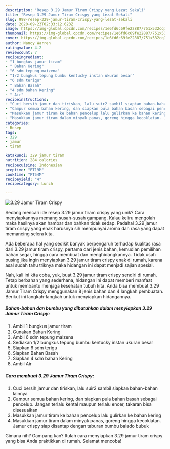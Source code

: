 ```yaml
---
description: "Resep 3.29 Jamur Tiram Crispy yang Lezat Sekali"
title: "Resep 3.29 Jamur Tiram Crispy yang Lezat Sekali"
slug: 998-resep-329-jamur-tiram-crispy-yang-lezat-sekali
date: 2020-09-23T02:33:12.623Z
image: https://img-global.cpcdn.com/recipes/1e6fd6c69fe22887/751x532cq70/329-jamur-tiram-crispy-foto-resep-utama.jpg
thumbnail: https://img-global.cpcdn.com/recipes/1e6fd6c69fe22887/751x532cq70/329-jamur-tiram-crispy-foto-resep-utama.jpg
cover: https://img-global.cpcdn.com/recipes/1e6fd6c69fe22887/751x532cq70/329-jamur-tiram-crispy-foto-resep-utama.jpg
author: Nancy Warren
ratingvalue: 4.2
reviewcount: 7
recipeingredient:
- "1 bungkus jamur tiram"
- " Bahan Kering"
- "6 sdm tepung maizena"
- "1/2 bungkus tepung bumbu kentucky instan ukuran besar"
- "6 sdm terigu"
- " Bahan Basah"
- "4 sdm bahan Kering"
- " Air"
recipeinstructions:
- "Cuci bersih jamur dan tiriskan, lalu suir2 sambil siapkan bahan-bahan lainnya"
- "Campur semua bahan kering, dan siapkan pula bahan basah sebagai pencelup. Jangan terlalu kental maupun terlalu encer, takaran bisa disesuaikan"
- "Masukkan jamur tiram ke bahan pencelup lalu gulirkan ke bahan kering"
- "Masukkan jamur tiram dalam minyak panas, goreng hingga kecoklatan. Jamur crispy siap disantap dengan taburan bumbu balado bubuk"
categories:
- Resep
tags:
- 329
- jamur
- tiram

katakunci: 329 jamur tiram 
nutrition: 284 calories
recipecuisine: Indonesian
preptime: "PT19M"
cooktime: "PT54M"
recipeyield: "4"
recipecategory: Lunch

---
```



![3.29 Jamur Tiram Crispy](https://img-global.cpcdn.com/recipes/1e6fd6c69fe22887/751x532cq70/329-jamur-tiram-crispy-foto-resep-utama.jpg)

Sedang mencari ide resep 3.29 jamur tiram crispy yang unik? Cara menyiapkannya memang susah-susah gampang. Kalau keliru mengolah maka hasilnya akan hambar dan bahkan tidak sedap. Padahal 3.29 jamur tiram crispy yang enak harusnya sih mempunyai aroma dan rasa yang dapat memancing selera kita.

Ada beberapa hal yang sedikit banyak berpengaruh terhadap kualitas rasa dari 3.29 jamur tiram crispy, pertama dari jenis bahan, kemudian pemilihan bahan segar, hingga cara membuat dan menghidangkannya. Tidak usah pusing jika ingin menyiapkan 3.29 jamur tiram crispy enak di rumah, karena asal sudah tahu triknya maka hidangan ini dapat menjadi sajian spesial.




Nah, kali ini kita coba, yuk, buat 3.29 jamur tiram crispy sendiri di rumah. Tetap berbahan yang sederhana, hidangan ini dapat memberi manfaat untuk membantu menjaga kesehatan tubuh kita. Anda bisa membuat 3.29 Jamur Tiram Crispy menggunakan 8 jenis bahan dan 4 langkah pembuatan. Berikut ini langkah-langkah untuk menyiapkan hidangannya.

<!--inarticleads1-->

##### Bahan-bahan dan bumbu yang dibutuhkan dalam menyiapkan 3.29 Jamur Tiram Crispy:

1. Ambil 1 bungkus jamur tiram
1. Gunakan  Bahan Kering
1. Ambil 6 sdm tepung maizena
1. Sediakan 1/2 bungkus tepung bumbu kentucky instan ukuran besar
1. Siapkan 6 sdm terigu
1. Siapkan  Bahan Basah
1. Siapkan 4 sdm bahan Kering
1. Ambil  Air




<!--inarticleads2-->

##### Cara membuat 3.29 Jamur Tiram Crispy:

1. Cuci bersih jamur dan tiriskan, lalu suir2 sambil siapkan bahan-bahan lainnya
1. Campur semua bahan kering, dan siapkan pula bahan basah sebagai pencelup. Jangan terlalu kental maupun terlalu encer, takaran bisa disesuaikan
1. Masukkan jamur tiram ke bahan pencelup lalu gulirkan ke bahan kering
1. Masukkan jamur tiram dalam minyak panas, goreng hingga kecoklatan. Jamur crispy siap disantap dengan taburan bumbu balado bubuk




Gimana nih? Gampang kan? Itulah cara menyiapkan 3.29 jamur tiram crispy yang bisa Anda praktikkan di rumah. Selamat mencoba!
